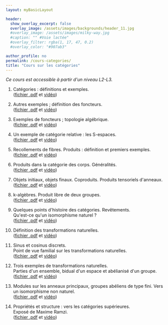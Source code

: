 ```yaml
---
layout: myBasicLayout

header:
  show_overlay_excerpt: false
  overlay_image: /assets/images/backgrounds/header_11.jpg
  #overlay_image: /assets/images/milky-way.jpg
  #caption: "" #Voie lactée"
  #overlay_filter: rgba(1, 17, 47, 0.2)
  #overlay_color: "#907ab3"

author_profile: no
permalink: /cours-categories/
title: "Cours sur les catégories"
---
```


*Ce cours est accessible à partir d'un niveau L2-L3.*

1. Catégories : définitions et exemples.  
([fichier .pdf](1_categories_definition_exemples.pdf)
et [vidéo](https://youtu.be/BqPdpzYh3uI))

1. Autres exemples ; définition des foncteurs.  
([fichier .pdf](2_autres_exemples_et_foncteurs.pdf)
et [vidéo](https://youtu.be/OxdiWXWGtWc))

1. Exemples de foncteurs ; topologie algébrique.  
([fichier .pdf](3_exemples_de_foncteurs_topologie_algebrique.pdf)
et [vidéo](https://youtu.be/kdDqW3oQ9ng))

1. Un exemple de catégorie relative : les S-espaces.  
([fichier .pdf](4_un_exemple_de_categorie_relative_les_S_espaces.pdf)
et [vidéo](https://youtu.be/7Ru1as-yv6E))

1. Recollements de fibres. Produits : définition et premiers exemples.  
([fichier .pdf](5_recollement_de_fibres_Produits.pdf)
et [vidéo](https://youtu.be/UPRkEEXCczg))

1. Produits dans la catégorie des corps. Généralités.  
([fichier .pdf](6_produits_dans_la_categorie_des_corps_et_generalites.pdf)
et [vidéo](https://youtu.be/irHwB-pknVE))

1. Objets initiaux, objets finaux. Coproduits. Produits tensoriels d'anneaux.  
([fichier .pdf](6_produits_dans_la_categorie_des_corps_et_generalites.pdf)
et [vidéo](https://youtu.be/no9y2DzCRvQ))

1. k-algèbres. Produit libre de deux groupes.  
([fichier .pdf](8_k_algebres_Produit_libre_de_deux_groupes.pdf)
et [vidéo](https://youtu.be/_M6IW8OryK8))

1. Quelques points d'histoire des catégories.  Revêtements.  
Qu'est-ce qu'un isomorphisme naturel ?  
([fichier .pdf](9_Histoire_Revetements_Isomorphismes_naturels.pdf)
et [vidéo](https://youtu.be/AikoBApiMTI))

1. Définition des transformations naturelles.  
([fichier .pdf](10_transformations_naturelles.pdf)
et [vidéo](https://youtu.be/1_VGt0f2LFM))

1. Sinus et cosinus discrets.  
Point de vue familial sur les transformations naturelles.  
([fichier .pdf](11_Sinus_discret_transformations_naturelles_en_famille.pdf)
et [vidéo](https://youtu.be/xxV7clBr4aE))

1. Trois exemples de transformations naturelles.  
Parties d'un ensemble, bidual d'un espace et abélianisé d'un groupe.  
([fichier .pdf](12_Trois_exemples_de_transformations_naturelles.pdf)
et [vidéo](https://youtu.be/L6ObOdysnd8))

1. Modules sur les anneaux principaux, groupes abéliens de type fini.  Vers un isomorphisme non naturel.  
([fichier .pdf](13_Vers_un_isomorphisme_non_naturel.pdf)
et [vidéo](https://youtu.be/tj79K2TEwWA))

1. Propriétés et structure : vers les catégories supérieures.  
Exposé de Maxime Ramzi.  
([fichier .pdf](14_Proprietes_et_structure.pdf)
et [vidéo](https://youtu.be/UPiFYr9g2Cs))

